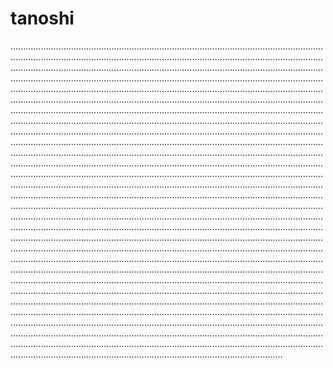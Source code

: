 # tanoshi

........................................................................................................................................................................................................................................................................................................................................................................................................................................................................................................................................................................................................................................................................................................................................................................................................................................................................................................................................................................................................................................................................................................................................................................................................................................................................................................................................................................................................................................................................................................................................................................................................................................................................................................................................................................................................................................................................................................................................................................................................................................................................................................................................................................................................................................................................................................................................................................................................................................................................................................................................................................................................................................................................................................................................................................................................................................................................................................................................................................................................................................................................................................................................................................................................................................................................................................................................................................................................................................................................................................................................................................................................................................................................................................................................................................................................................................................